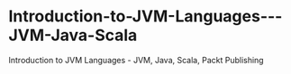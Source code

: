 # Introduction-to-JVM-Languages---JVM-Java-Scala
Introduction to JVM Languages - JVM, Java, Scala, Packt Publishing
